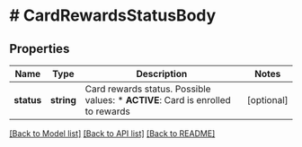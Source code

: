 # # CardRewardsStatusBody

## Properties

Name | Type | Description | Notes
------------ | ------------- | ------------- | -------------
**status** | **string** | Card rewards status. Possible values:  * **ACTIVE**: Card is enrolled to rewards | [optional]

[[Back to Model list]](../../README.md#models) [[Back to API list]](../../README.md#endpoints) [[Back to README]](../../README.md)
